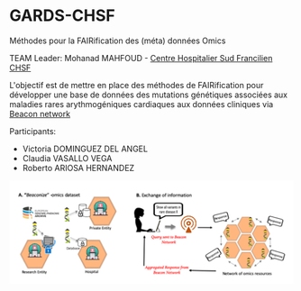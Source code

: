 # GARDS-CHSF
Méthodes pour la FAIRification des (méta) données Omics

TEAM Leader: Mohanad MAHFOUD - [Centre Hospitalier Sud Francilien CHSF](https://www.chsf.fr/)

L'objectif est de mettre en place des méthodes de FAIRification pour développer une base de données des mutations génétiques associées aux maladies rares arythmogéniques cardiaques aux données cliniques via [Beacon network](https://beacon-project.io/)

Participants:
- Victoria DOMINGUEZ DEL ANGEL
- Claudia VASALLO VEGA
- Roberto ARIOSA HERNANDEZ

![BEACON](https://github.com/D4GEN-Genopole/GARDS-CHSF/blob/main/figures/Beaconizing_hospital.png)
